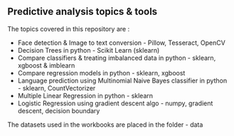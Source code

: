 ## Predictive analysis topics & tools

The topics covered in this repository are :

 - Face detection & Image to text conversion - Pillow, Tesseract, OpenCV
 - Decision Trees in python - Scikit Learn (sklearn)
 - Compare classifiers & treating imbalanced data in python - sklearn, xgboost & imblearn
 - Compare regression models in python - sklearn, xgboost
 - Language prediction using Multinomial Naive Bayes classifier in python - sklearn, CountVectorizer
 - Multiple Linear Regression in python - sklearn
 - Logistic Regression using gradient descent algo - numpy, gradient descent, decision boundary

  
 The datasets used in the workbooks are placed in the folder - data